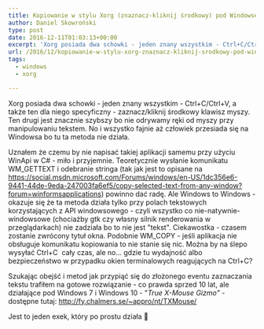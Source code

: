 ```yaml
---
title: Kopiowanie w stylu Xorg (znaznacz-kliknij środkowy) pod Windowsem
author: Daniel Skowroński
type: post
date: 2016-12-11T01:03:13+00:00
excerpt: 'Xorg posiada dwa schowki - jeden znany wszystkim - Ctrl+C/Ctrl+V, a także ten dla niego specyficzny - zaznacz/kliknij środkowy klawisz myszy. Ten drugi jest znacznie szybszy bo nie odrywamy ręki od myszy przy manipulowaniu tekstem. No i wszystko fajnie aż człowiek przesiada się na Windowsa bo tu ta metoda nie działa.'
url: /2016/12/kopiowanie-w-stylu-xorg-znaznacz-kliknij-srodkowy-pod-windowsem/
tags:
  - windows
  - xorg

---
```

Xorg posiada dwa schowki - jeden znany wszystkim - Ctrl+C/Ctrl+V, a także ten dla niego specyficzny - zaznacz/kliknij środkowy klawisz myszy. Ten drugi jest znacznie szybszy bo nie odrywamy ręki od myszy przy manipulowaniu tekstem. No i wszystko fajnie aż człowiek przesiada się na Windowsa bo tu ta metoda nie działa.

Uznałem że czemu by nie napisać takiej aplikacji samemu przy użyciu WinApi w C# - miło i przyjemnie. Teoretycznie wysłanie komunikatu <span class="lang:default EnlighterJSRAW crayon-inline ">WM_GETTEXT</span> i odebranie stringa (tak jak jest to opisane na https://social.msdn.microsoft.com/Forums/windows/en-US/1dc356e6-9441-44de-9eda-247003fa6ef5/copy-selected-text-from-any-window?forum=winformsapplications) powinno dać radę. Ale Windows to Windows - okazuje się że ta metoda działa tylko przy polach tekstowych korzystających z API windowsowego - czyli wszystko co nie-natywnie-windowsowe (chociażby gtk czy własny silnik renderowania w przeglądarkach) nie zadziała bo to nie jest "tekst". Ciekawostka - czasem zostanie zwrócony tytuł okna. Podobnie <span class="lang:default EnlighterJSRAW crayon-inline">WM_COPY</span> - jeśli aplikacja nie obsługuje komunikatu kopiowania to nie stanie się nic. Można by na ślepo wysyłać <span class="lang:default EnlighterJSRAW crayon-inline ">Ctrl+C</span>  cały czas, ale no... gdzie tu wydajność albo bezpieczeństwo w przypadku okien terminalowych reagujących na Ctrl+C?

Szukając obejść i metod jak przypiąć się do złożonego eventu zaznaczania tekstu trafiłem na gotowe rozwiązanie - co prawda sprzed 10 lat, ale działające pod Windows 7 i Windows 10 - "_True X-Mouse Gizmo" -_ dostępne tutaj: http://fy.chalmers.se/~appro/nt/TXMouse/

Jest to jeden exek, który po prostu działa 🙂